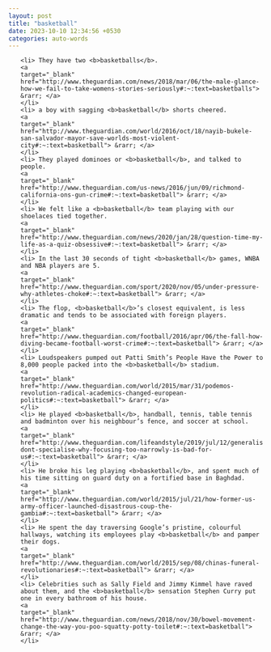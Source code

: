 ```yaml
---
layout: post
title: "basketball"
date: 2023-10-10 12:34:56 +0530
categories: auto-words
---
```

<ol>

    <li> They have two <b>basketballs</b>.
    <a 
    target="_blank" 
    href="http://www.theguardian.com/news/2018/mar/06/the-male-glance-how-we-fail-to-take-womens-stories-seriously#:~:text=basketballs"> &rarr; </a>
    </li>
    <li> a boy with sagging <b>basketball</b> shorts cheered.
    <a 
    target="_blank" 
    href="http://www.theguardian.com/world/2016/oct/18/nayib-bukele-san-salvador-mayor-save-worlds-most-violent-city#:~:text=basketball"> &rarr; </a>
    </li>
    <li> They played dominoes or <b>basketball</b>, and talked to people.
    <a 
    target="_blank" 
    href="http://www.theguardian.com/us-news/2016/jun/09/richmond-california-ons-gun-crime#:~:text=basketball"> &rarr; </a>
    </li>
    <li> We felt like a <b>basketball</b> team playing with our shoelaces tied together.
    <a 
    target="_blank" 
    href="http://www.theguardian.com/news/2020/jan/28/question-time-my-life-as-a-quiz-obsessive#:~:text=basketball"> &rarr; </a>
    </li>
    <li> In the last 30 seconds of tight <b>basketball</b> games, WNBA and NBA players are 5.
    <a 
    target="_blank" 
    href="http://www.theguardian.com/sport/2020/nov/05/under-pressure-why-athletes-choke#:~:text=basketball"> &rarr; </a>
    </li>
    <li> The flop, <b>basketball</b>’s closest equivalent, is less dramatic and tends to be associated with foreign players.
    <a 
    target="_blank" 
    href="http://www.theguardian.com/football/2016/apr/06/the-fall-how-diving-became-football-worst-crime#:~:text=basketball"> &rarr; </a>
    </li>
    <li> Loudspeakers pumped out Patti Smith’s People Have the Power to 8,000 people packed into the <b>basketball</b> stadium.
    <a 
    target="_blank" 
    href="http://www.theguardian.com/world/2015/mar/31/podemos-revolution-radical-academics-changed-european-politics#:~:text=basketball"> &rarr; </a>
    </li>
    <li> He played <b>basketball</b>, handball, tennis, table tennis and badminton over his neighbour’s fence, and soccer at school.
    <a 
    target="_blank" 
    href="http://www.theguardian.com/lifeandstyle/2019/jul/12/generalise-dont-specialise-why-focusing-too-narrowly-is-bad-for-us#:~:text=basketball"> &rarr; </a>
    </li>
    <li> He broke his leg playing <b>basketball</b>, and spent much of his time sitting on guard duty on a fortified base in Baghdad.
    <a 
    target="_blank" 
    href="http://www.theguardian.com/world/2015/jul/21/how-former-us-army-officer-launched-disastrous-coup-the-gambia#:~:text=basketball"> &rarr; </a>
    </li>
    <li> He spent the day traversing Google’s pristine, colourful hallways, watching its employees play <b>basketball</b> and pamper their dogs.
    <a 
    target="_blank" 
    href="http://www.theguardian.com/world/2015/sep/08/chinas-funeral-revolutionaries#:~:text=basketball"> &rarr; </a>
    </li>
    <li> Celebrities such as Sally Field and Jimmy Kimmel have raved about them, and the <b>basketball</b> sensation Stephen Curry put one in every bathroom of his house.
    <a 
    target="_blank" 
    href="http://www.theguardian.com/news/2018/nov/30/bowel-movement-change-the-way-you-poo-squatty-potty-toilet#:~:text=basketball"> &rarr; </a>
    </li>